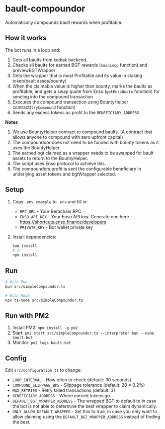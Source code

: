 # bault-compoundor

Automatically compounds bault rewards when profitable.

## How it works

The bot runs in a loop and:
1. Gets all baults from kodiak backend.
2. Checks all baults for earned BGT rewards (`mainLoop` function) and previewBGTWrapper
3. Gets the wrapper that is most Profitable and its value in staking token(bault asses/bounty)
4. When the claimable value is higher than bounty, marks the baults as profitable, and gets a swap quote from Enso (`getEnsoQuote` function) for sending into the compound transaction
3. Executes the compound transaction using BountyHelper contract(`tryCompound` function)
4. Sends any excess tokens as profit to the `BENEFICIARY_ADDRESS`

**Notes**
1. We use BountyHelper contract to compound baults. (A contract that allows anyone to compound with zero upfront capital)
2. The compoundoor does not need to be funded with bounty tokens as it uses the BountyHelper.
3. The earned bgt claimed as a wrapper needs to be swapped for bault assets to return to the BountyHelper.
4. The script uses Enso protocol to achieve this.
5. The compoundors profit is sent the configurable beneficiary in underlying asset tokens and bgtWrapper selected.

## Setup

1. Copy `.env.example` to `.env` and fill in:
   - `RPC_URL` - Your Berachain RPC
   - `ENSO_API_KEY` - Your Enso API key. Generate one here - https://shortcuts.enso.finance/developers
   - `PRIVATE_KEY` - Bot wallet private key

2. Install dependencies:
   ```bash
   bun install
   # or
   npm install
   ```
## Run

```bash
# With Bun
bun src/simpleCompoundor.ts

# With Node
npx ts-node src/simpleCompoundor.ts
```

## Run with PM2

1. Install PM2: `npm install -g pm2`
2. Start: `pm2 start src/simpleCompoundor.ts --interpreter bun --name bault-bot`
3. Monitor: `pm2 logs bault-bot`

## Config

Edit `src/configuration.ts` to change:
- `LOOP_INTERVAL` - How often to check (default: 30 seconds)
- `COMPOUND_SLIPPAGE_BPS` - Slippage tolerance (default: 20 = 0.2%)
- `MAX_RETRIES` - Retry failed transactions (default: 3)
- `BENEFICIARY_ADDRESS` - Where earned tokens go.
- `DEFAULT_BGT_WRAPPER_ADDRESS` - The wrapped BGT to default to in case the bot is not able to determine the best wrapper to claim dynamically.
- `ONLY_ALLOW_DEFAULT_WRAPPER` - Set this to true, in case you only want to allow claiming using the `DEFAULT_BGT_WRAPPER_ADDRESS` instead of finding the best.